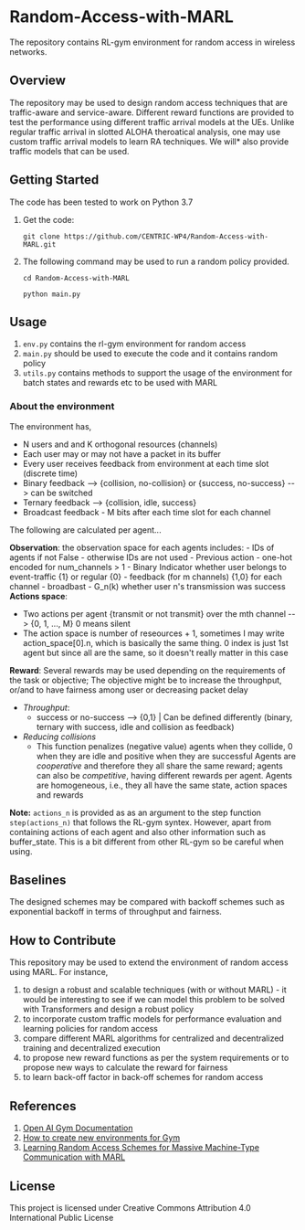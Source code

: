 # Random-Access-with-MARL
The repository contains RL-gym environment for random access in wireless networks. 

## Overview
The repository may be used to design random access techniques that are traffic-aware and service-aware. 
Different reward functions are provided to test the performance using different traffic arrival models at the UEs. 
Unlike regular traffic arrival in slotted ALOHA theroatical analysis, one may use custom traffic arrival models to learn RA techniques. We will* also provide traffic models that can be used.  

## Getting Started
The code has been tested to work on Python 3.7 

1. Get the code:
    ```
    git clone https://github.com/CENTRIC-WP4/Random-Access-with-MARL.git
    ```
3. The following command may be used to run a random policy provided. 
    ```
    cd Random-Access-with-MARL
    ```
    ```
   python main.py
    ```
## Usage

1. `env.py` contains the rl-gym environment for random access
2. `main.py` should be used to execute the code and it contains random policy
3. `utils.py` contains methods to support the usage of the environment for batch states and rewards etc to be used with MARL
### About the environment

The environment has,

- N users and and K orthogonal resources (channels)
- Each user may or may not have a packet in its buffer
- Every user receives feedback from environment at each time slot (discrete time)
- Binary feedback --> {collision, no-collision} or {success, no-success} --> can be switched
- Ternary feedback --> {collision, idle, success}
- Broadcast feedback - M bits after each time slot for each channel

The following are calculated per agent...
    
**Observation**:
the observation space for each agents includes: 
    - IDs of agents if not False - otherwise IDs are not used
    - Previous action - one-hot encoded for num_channels > 1
    - Binary Indicator whether user belongs to event-traffic {1} or regular {0}
    - feedback (for m channels) {1,0} for each channel - broadbast
    - G_n(k) whether user n's transmission was success
**Actions space**:
- Two actions per agent {transmit or not transmit} over the mth channel --> {0, 1, ..., M}
0 means silent
- The action space is number of reseources + 1, sometimes I may write action_space[0].n, which is basically the same thing. 0 index is just 1st agent but since all are the same, so it doesn't really matter in this case
        
**Reward**:
Several rewards may be used depending on the requirements of the task or objective; 
The objective might be to increase the throughput, or/and to have fairness among user or decreasing packet delay
- *Throughput*:
    - success or no-success --> {0,1} | Can be defined differently (binary, ternary with success, idle and collision as feedback)
- *Reducing collisions*
    - This function penalizes (negative value) agents when they collide, 0 when they are idle and positive when they are successful
Agents are *cooperative* and therefore they all share the same reward; agents can also be *competitive*, having different rewards per agent. 
Agents are homogeneous, i.e., they all have the same state, action spaces and rewards

**Note:** `actions_n` is provided as  as an argument to the step function `step(actions_n)` that follows the RL-gym syntex. However, apart from containing actions of each agent and also other information such as buffer_state. This is a bit different from other RL-gym so be careful when using.

## Baselines
The designed schemes may be compared with backoff schemes such as exponential backoff in terms of throughput and fairness.

## How to Contribute
This repository may be used to extend the environment of random access using MARL. For instance,
1. to design a robust and scalable techniques (with or without MARL) - it would be interesting to see if we can model this problem to be solved with Transformers and design a robust policy
2. to incorporate custom traffic models for performance evaluation and learning policies for random access
3. compare different MARL algorithms for centralized and decentralized training and decentralized execution
4. to propose new reward functions as per the system requirements or to propose new ways to calculate the reward for fairness
5. to learn back-off factor in back-off schemes for random access

## References
1. [Open AI Gym Documentation](http://gym.openai.com/docs/)
2. [How to create new environments for Gym](https://github.com/openai/gym/blob/master/docs/creating-environments.md)
3. [Learning Random Access Schemes for Massive Machine-Type Communication with MARL
](https://arxiv.org/abs/2302.07837)

## License
This project is licensed under Creative Commons Attribution 4.0 International Public License
